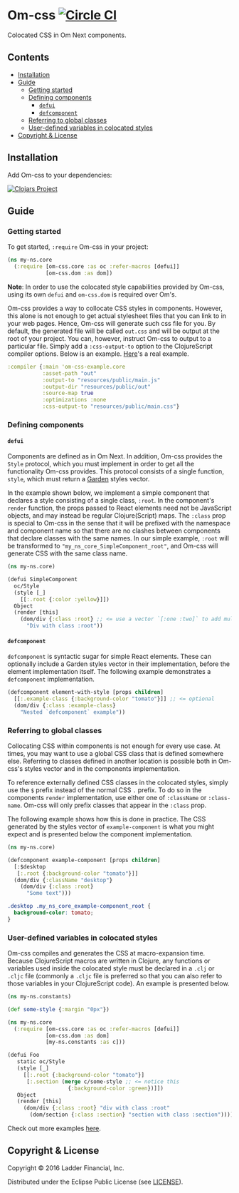 # Om-css [![Circle CI](https://circleci.com/gh/ladderlife/om-css.svg?style=svg)](https://circleci.com/gh/ladderlife/om-css)

Colocated CSS in Om Next components.

## Contents

- [Installation](#installation)
- [Guide](#guide)
  - [Getting started](#getting-started)
  - [Defining components](#defining-components)
    - [`defui`](#defui)
    - [`defcomponent`](#defcomponent)
  - [Referring to global classes](#referring-to-global-classes)
  - [User-defined variables in colocated styles](#user-defined-variables-in-colocated-styles)
- [Copyright & License](#copyright--license)


## Installation

Add Om-css to your dependencies:

[![Clojars Project](https://clojars.org/com.ladderlife/om-css/latest-version.svg)](https://clojars.org/com.ladderlife/om-css)

## Guide

### Getting started

To get started, `:require` Om-css in your project:

```clojure
(ns my-ns.core
  (:require [om-css.core :as oc :refer-macros [defui]]
            [om-css.dom :as dom])
```

**Note**: In order to use the colocated style capabilities provided by Om-css, using its own `defui` and `om-css.dom` is required over Om's.

Om-css provides a way to collocate CSS styles in components. However, this alone is not enough to get actual stylesheet files that you can link to in your web pages. Hence, Om-css will generate such css file for you. By default, the generated file will be called `out.css` and will be output at the root of your project. You can, however, instruct Om-css to output to a particular file. Simply add a `:css-output-to` option to the ClojureScript compiler options. Below is an example. [Here](./scripts/figwheel.clj#L15)'s a real example.

```clojure
:compiler {:main 'om-css-example.core
           :asset-path "out"
           :output-to "resources/public/main.js"
           :output-dir "resources/public/out"
           :source-map true
           :optimizations :none
           :css-output-to "resources/public/main.css"}
```

### Defining components

#### `defui`

Components are defined as in Om Next. In addition, Om-css provides the `Style` protocol, which you must implement in order to get all the functionality Om-css provides. This protocol consists of a single function, `style`, which must return a [Garden](https://github.com/noprompt/garden) styles vector.

In the example shown below, we implement a simple component that declares a style consisting of a single class, `:root`. In the component's `render` function, the props passed to React elements need not be JavaScript objects, and may instead be regular Clojure(Script) maps. The `:class` prop is special to Om-css in the sense that it will be prefixed with the namespace and component name so that there are no clashes between components that declare classes with the same names. In our simple example, `:root` will be transformed to `"my_ns_core_SimpleComponent_root"`, and Om-css will generate CSS with the same class name.

```clojure
(ns my-ns.core)

(defui SimpleComponent
  oc/Style
  (style [_]
    [[:.root {:color :yellow}]])
  Object
  (render [this]
    (dom/div {:class :root} ;; <= use a vector `[:one :two]` to add multiple classes to an element
      "Div with class :root"))
```

#### `defcomponent`

`defcomponent` is syntactic sugar for simple React elements. These can optionally include a Garden styles vector in their implementation, before the element implementation itself. The following example demonstrates a `defcomponent` implementation.

```clojure
(defcomponent element-with-style [props children]
  [[:.example-class {:background-color "tomato"}]] ;; <= optional
  (dom/div {:class :example-class}
    "Nested `defcomponent` example"))
```

### Referring to global classes

Collocating CSS within components is not enough for every use case. At times, you may want to use a global CSS class that is defined somewhere else. Referring to classes defined in another location is possible both in Om-css's styles vector and in the components implementation.

To reference externally defined CSS classes in the colocated styles, simply use the `$` prefix instead of the normal CSS `.` prefix. To do so in the components `render` implementation, use either one of `:className` or `:class-name`. Om-css will only prefix classes that appear in the `:class` prop.

The following example shows how this is done in practice. The CSS generated by the styles vector of `example-component` is what you might expect and is presented below the component implementation.

```clojure
(ns my-ns.core)

(defcomponent example-component [props children]
  [:$desktop
   [:.root {:background-color "tomato"}]]
  (dom/div {:className "desktop"}
    (dom/div {:class :root}
      "Some text")))
```

```css
.desktop .my_ns_core_example-component_root {
  background-color: tomato;
}
```

### User-defined variables in colocated styles

Om-css compiles and generates the CSS at macro-expansion time. Because ClojureScript macros are written in Clojure, any functions or variables used inside the colocated style must be declared in a `.clj` or `.cljc` file (commonly a `.cljc` file is preferred so that you can also refer to those variables in your ClojureScript code). An example is presented below.

```clojure
(ns my-ns.constants)

(def some-style {:margin "0px"})

(ns my-ns.core
  (:require [om-css.core :as oc :refer-macros [defui]]
            [om-css.dom :as dom]
            [my-ns.constants :as c]))

(defui Foo
   static oc/Style
   (style [_]
     [[:.root {:background-color "tomato"}]
      [:.section (merge c/some-style ;; <= notice this
                   {:background-color :green})]])
   Object
   (render [this]
     (dom/div {:class :root} "div with class :root"
       (dom/section {:class :section} "section with class :section"))))
```

Check out more examples [here](./src/devcards/om_css/devcards/core.cljs).


## Copyright & License

Copyright © 2016 Ladder Financial, Inc.

Distributed under the Eclipse Public License (see [LICENSE](./LICENSE)).
